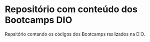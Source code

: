 # Repositório com conteúdo dos Bootcamps DIO

Repsitório contendo os códigos dos Bootcamps realizados na DIO.


